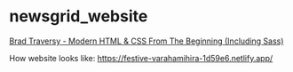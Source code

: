 # newsgrid_website

[Brad Traversy - Modern HTML & CSS From The Beginning (Including Sass)](https://www.udemy.com/course/modern-html-css-from-the-beginning/)

How website looks like:
https://festive-varahamihira-1d59e6.netlify.app/
